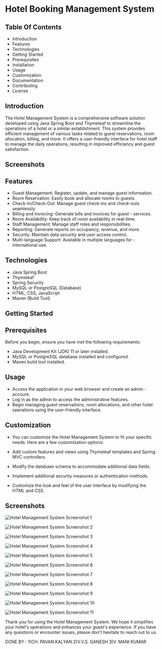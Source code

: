 
# Hotel Booking Management System



## Table Of Contents

- Introduction
- Features
- Technologies
- Getting Started
- Prerequisites
- Installation
- Usage
- Customization
- Documentation
- Contributing
- License


## Introduction
The Hotel Management System is a comprehensive software solution developed using Java Spring Boot and Thymeleaf to streamline the operations of a hotel or a similar establishment. This system provides efficient management of various tasks related to guest reservations, room allocation, billing, and more. It offers a user-friendly interface for hotel staff to manage the daily operations, resulting in improved efficiency and guest satisfaction.
## Screenshots



## Features

- Guest Management: Register, update, and manage guest information.
- Room Reservation: Easily book and allocate rooms to guests.
- Check-In/Check-Out: Manage guest check-ins and check-outs seamlessly.
- Billing and Invoicing: Generate bills and invoices for guest - services.
- Room Availability: Keep track of room availability in real-time.
- Staff Management: Manage staff roles and responsibilities.
- Reporting: Generate reports on occupancy, revenue, and more.
- Security: Maintain data security and user access control.
- Multi-language Support: Available in multiple languages for - international use.


## Technologies

- Java Spring Boot
- Thymeleaf
- Spring Security
- MySQL or PostgreSQL (Database)
- HTML, CSS, JavaScript
- Maven (Build Tool)
## Getting Started

## Prerequisites
Before you begin, ensure you have met the following requirements:

- Java Development Kit (JDK) 11 or later installed.
- MySQL or PostgreSQL database installed and configured.
- Maven build tool installed.
## Usage

- Access the application in your web browser and create an admin - account.
- Log in as the admin to access the administrative features.
- Begin managing guest reservations, room allocations, and other hotel operations using the user-friendly interface.
## Customization
- You can customize the Hotel Management System to fit your specific needs. Here are a few customization options:

- Add custom features and views using Thymeleaf templates and Spring MVC controllers.
- Modify the database schema to accommodate additional data fields.
- Implement additional security measures or authentication methods.
- Customize the look and feel of the user interface by modifying the HTML and CSS.
## Screenshots



![Hotel Management System Screenshot 1](file:///C:/Users/Administrator/Desktop/git/1.png)

![Hotel Management System Screenshot 2](file:///C:/Users/Administrator/Desktop/git/2.png)

![Hotel Management System Screenshot 3](file:///C:/Users/Administrator/Desktop/git/3.png)

![Hotel Management System Screenshot 4](file:///C:/Users/Administrator/Desktop/git/4.png)

![Hotel Management System Screenshot 5](file:///C:/Users/Administrator/Desktop/git/5.png)

![Hotel Management System Screenshot 6](file:///C:/Users/Administrator/Desktop/git/6.png)

![Hotel Management System Screenshot 7](file:///C:/Users/Administrator/Desktop/git/7.png)

![Hotel Management System Screenshot 8](file:///C:/Users/Administrator/Desktop/git/8.png)

![Hotel Management System Screenshot 9](file:///C:/Users/Administrator/Desktop/git/9.png)

![Hotel Management System Screenshot 10](file:///C:/Users/Administrator/Desktop/git/10.png)

![Hotel Management System Screenshot 11](file:///C:/Users/Administrator/Desktop/git/11.png)



Thank you for using the Hotel Management System. We hope it simplifies your hotel's operations and enhances your guest's experience. If you have any questions or encounter issues, please don't hesitate to reach out to us.

DONE BY :
1)CH. PAVAN KALYAN
2)V.V.S. GANESH
3)V. MANI KUMAR
